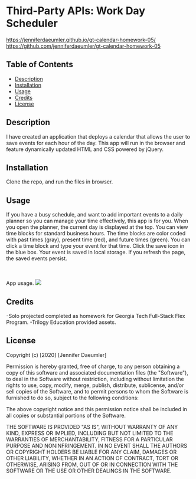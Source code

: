 # Third-Party APIs: Work Day Scheduler
https://jenniferdaeumler.github.io/gt-calendar-homework-05/
https://github.com/jenniferdaeumler/gt-calendar-homework-05


## Table of Contents 
* [Description](#description)
* [Installation](#installation)
* [Usage](#usage)
* [Credits](#credits)
* [License](#license)


## Description 
I have created an application that deploys a calendar that allows the user to save events for each hour of the day. This app will run in the browser and feature dynamically updated HTML and CSS powered by jQuery.

## Installation
Clone the repo, and run the files in browser. 

## Usage 
If you have a busy schedule, and want to add important events to a daily planner so you can manage your time effectively, this app is for you.  When you open the planner, the current day is displayed at the top.  You can view time blocks for standard business hours.  The time blocks are color coded with past times (gray), present time (red), and future times (green). You can click a time block and type your event for that time.  Click the save icon in the blue box.  Your event is saved in local storage.  If you refresh the page, the saved events persist. 

<br>
<br>App usage.
<img src="https://i.imgur.com/fhW3Zlh.png?1">
<br>


## Credits
-Solo projected completed as homework for Georgia Tech Full-Stack Flex Program. 
-Trilogy Education provided assets.



## License
Copyright (c) [2020] [Jennifer Daeumler]

Permission is hereby granted, free of charge, to any person obtaining a copy of this software and associated documentation files (the "Software"), to deal in the Software without restriction, including without limitation the rights to use, copy, modify, merge, publish, distribute, sublicense, and/or sell copies of the Software, and to permit persons to whom the Software is furnished to do so, subject to the following conditions:

The above copyright notice and this permission notice shall be included in all copies or substantial portions of the Software.

THE SOFTWARE IS PROVIDED "AS IS", WITHOUT WARRANTY OF ANY KIND, EXPRESS OR IMPLIED, INCLUDING BUT NOT LIMITED TO THE WARRANTIES OF MERCHANTABILITY, FITNESS FOR A PARTICULAR PURPOSE AND NONINFRINGEMENT. IN NO EVENT SHALL THE AUTHORS OR COPYRIGHT HOLDERS BE LIABLE FOR ANY CLAIM, DAMAGES OR OTHER LIABILITY, WHETHER IN AN ACTION OF CONTRACT, TORT OR OTHERWISE, ARISING FROM, OUT OF OR IN CONNECTION WITH THE SOFTWARE OR THE USE OR OTHER DEALINGS IN THE SOFTWARE.
